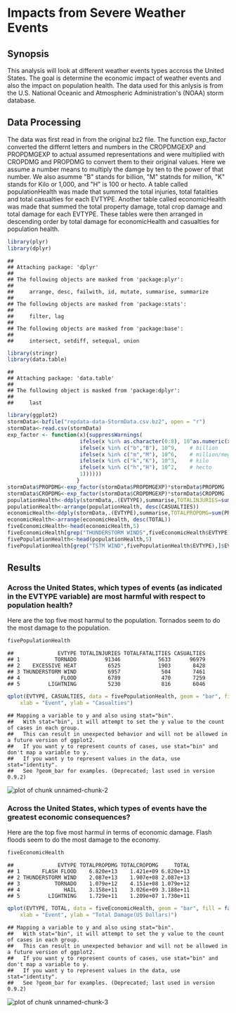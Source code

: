 Impacts from Severe Weather Events
========================================================
## Synopsis
This analysis will look at different weather events types accross the United States. The goal is determine the economic impact of weather events and also the impact on population health. The data used for this anlysis is from the U.S. National Oceanic and Atmospheric Administration's (NOAA) storm database.
## Data Processing
The data was first read in from the original bz2 file. The function exp_factor converted the differnt letters and numbers in the CROPDMGEXP and PROPDMGEXP to actual assumed representations and were multiplied with CROPDMG and PROPDMG to convert them to their original values. Here we assume a number means to multiply the damge by ten to the power of that number. We also asumme "B" stands for billion, "M" statnds for million, "K" stands for Kilo or 1,000, and "H" is 100 or hecto.
A table called populationHealth was made that summed the total injuries, total fatalities and total casualties for each EVTYPE. Another table called economicHealth was made that summed the total property damage, total crop damage and total damage for each EVTYPE. These tables were then arranged in descending order by total damage for economicHealth and casualties for population health.

```r
library(plyr)
library(dplyr)
```

```
## 
## Attaching package: 'dplyr'
## 
## The following objects are masked from 'package:plyr':
## 
##     arrange, desc, failwith, id, mutate, summarise, summarize
## 
## The following objects are masked from 'package:stats':
## 
##     filter, lag
## 
## The following objects are masked from 'package:base':
## 
##     intersect, setdiff, setequal, union
```

```r
library(stringr)
library(data.table)
```

```
## 
## Attaching package: 'data.table'
## 
## The following object is masked from 'package:dplyr':
## 
##     last
```

```r
library(ggplot2)
stormData<-bzfile("repdata-data-StormData.csv.bz2", open = "r")
stormData<-read.csv(stormData)
exp_factor <- function(x){suppressWarnings(
                       ifelse(x %in% as.character(0:8), 10^as.numeric(x),
                       ifelse(x %in% c("b","B"), 10^9,    # billion
                       ifelse(x %in% c("m","M"), 10^6,    # million/mega
                       ifelse(x %in% c("k","K"), 10^3,    # kilo   
                       ifelse(x %in% c("h","H"), 10^2,    # hecto
                       1))))))
                      }
stormData$PROPDMG<-exp_factor(stormData$PROPDMGEXP)*stormData$PROPDMG
stormData$CROPDMG<-exp_factor(stormData$CROPDMGEXP)*stormData$CROPDMG
populationHealth<-ddply(stormData,.(EVTYPE),summarise,TOTALINJURIES=sum(INJURIES),TOTALFATALITIES=sum(FATALITIES),CASUALTIES=sum(FATALITIES)+sum(INJURIES))
populationHealth<-arrange(populationHealth, desc(CASUALTIES))
economicHealth<-ddply(stormData,.(EVTYPE),summarise,TOTALPROPDMG=sum(PROPDMG),TOTALCROPDMG=sum(CROPDMG),TOTAL=sum(CROPDMG)+sum(PROPDMG))
economicHealth<-arrange(economicHealth, desc(TOTAL))
fiveEconomicHealth<-head(economicHealth,5)
fiveEconomicHealth[grep("THUNDERSTORM WINDS",fiveEconomicHealth$EVTYPE),]$EVTYPE<-"THUNDERSTORM WIND"
fivePopulationHealth<-head(populationHealth,5)
fivePopulationHealth[grep("TSTM WIND",fivePopulationHealth$EVTYPE),]$EVTYPE<-"THUNDERSTORM WIND"
```


## Results
### Across the United States, which types of events (as indicated in the EVTYPE variable) are most harmful with respect to population health?

Here are the top five most harmul to the population. Tornados seem to do the most damage to the population. 

```r
fivePopulationHealth
```

```
##              EVTYPE TOTALINJURIES TOTALFATALITIES CASUALTIES
## 1           TORNADO         91346            5633      96979
## 2    EXCESSIVE HEAT          6525            1903       8428
## 3 THUNDERSTORM WIND          6957             504       7461
## 4             FLOOD          6789             470       7259
## 5         LIGHTNING          5230             816       6046
```

```r
qplot(EVTYPE, CASUALTIES, data = fivePopulationHealth, geom = "bar", fill = factor(EVTYPE), 
    xlab = "Event", ylab = "Casualties")
```

```
## Mapping a variable to y and also using stat="bin".
##   With stat="bin", it will attempt to set the y value to the count of cases in each group.
##   This can result in unexpected behavior and will not be allowed in a future version of ggplot2.
##   If you want y to represent counts of cases, use stat="bin" and don't map a variable to y.
##   If you want y to represent values in the data, use stat="identity".
##   See ?geom_bar for examples. (Deprecated; last used in version 0.9.2)
```

![plot of chunk unnamed-chunk-2](figure/unnamed-chunk-2.png) 

### Across the United States, which types of events have the greatest economic consequences?
Here are the top five most harmul in terms of economic damage. Flash floods seem to do the most damage to the economy.

```r
fiveEconomicHealth
```

```
##              EVTYPE TOTALPROPDMG TOTALCROPDMG     TOTAL
## 1       FLASH FLOOD    6.820e+13    1.421e+09 6.820e+13
## 2 THUNDERSTORM WIND    2.087e+13    1.907e+08 2.087e+13
## 3           TORNADO    1.079e+12    4.151e+08 1.079e+12
## 4              HAIL    3.158e+11    3.026e+09 3.188e+11
## 5         LIGHTNING    1.729e+11    1.209e+07 1.730e+11
```

```r
qplot(EVTYPE, TOTAL, data = fiveEconomicHealth, geom = "bar", fill = factor(EVTYPE), 
    xlab = "Event", ylab = "Total Damage(US Dollars)")
```

```
## Mapping a variable to y and also using stat="bin".
##   With stat="bin", it will attempt to set the y value to the count of cases in each group.
##   This can result in unexpected behavior and will not be allowed in a future version of ggplot2.
##   If you want y to represent counts of cases, use stat="bin" and don't map a variable to y.
##   If you want y to represent values in the data, use stat="identity".
##   See ?geom_bar for examples. (Deprecated; last used in version 0.9.2)
```

![plot of chunk unnamed-chunk-3](figure/unnamed-chunk-3.png) 






